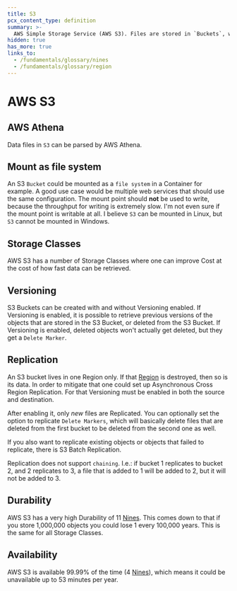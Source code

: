 ```yaml
---
title: S3
pcx_content_type: definition
summary: >-
  AWS Simple Storage Service (AWS S3). Files are stored in `Buckets`, which can have `Folders` which can have `Files`.
hidden: true
has_more: true
links_to:
  - /fundamentals/glossary/nines
  - /fundamentals/glossary/region
---
```


# AWS S3

## AWS Athena

Data files in `S3` can be parsed by AWS Athena.

## Mount as file system

An S3 `Bucket` could be mounted as a `file system` in a Container for example. A good use case would be multiple web services that should use the same configuration. The mount point should **not** be used to write, because the throughput for writing is extremely slow. I'm not even sure if the mount point is writable at all. I believe `S3` can be mounted in Linux, but `S3` cannot be mounted in Windows.

## Storage Classes

AWS S3 has a number of Storage Classes where one can improve Cost at the cost of how fast data can be retrieved.

## Versioning

S3 Buckets can be created with and without Versioning enabled. If Versioning is enabled, it is possible to retrieve previous versions of the objects that are stored in the S3 Bucket, or deleted from the S3 Bucket. If Versioning is enabled, deleted objects won't actually get deleted, but they get a `Delete Marker`.

## Replication

An S3 bucket lives in one Region only. If that [Region](/fundamentals/glossary/region) is destroyed, then so is its data. In order to mitigate that one could set up Asynchronous Cross Region Replication. For that Versioning must be enabled in both the source and destination.

After enabling it, only _new_ files are Replicated. You can optionally set the option to replicate `Delete Markers`, which will basically delete files that are deleted from the first bucket to be deleted from the second one as well.

If you also want to replicate existing objects or objects that failed to replicate, there is S3 Batch Replication.

Replication does not support `chaining`. I.e.: if bucket 1 replicates to bucket 2, and 2 replicates to 3, a file that is added to 1 will be added to 2, but it will not be added to 3.

## Durability

AWS S3 has a very high Durability of 11 [Nines](/fundamentals/glossary/nines). This comes down to that if you store 1,000,000 objects you could lose 1 every 100,000 years. This is the same for all Storage Classes.

## Availability

AWS S3 is available 99.99% of the time (4 [Nines](/fundamentals/glossary/nines)), which means it could be unavailable up to 53 minutes per year.
